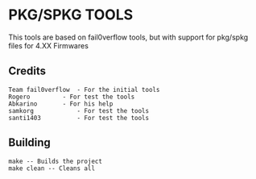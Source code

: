 PKG/SPKG TOOLS
==============

This tools are based on fail0verflow tools, but with support for pkg/spkg files for 4.XX Firmwares


Credits
-------

    Team fail0verflow  - For the initial tools
    Rogero		   - For test the tools
    Abkarino	   - For his help
    samkorg	           - For test the tools
    santi1403          - For test the tools




Building
--------

	make -- Builds the project
	make clean -- Cleans all
